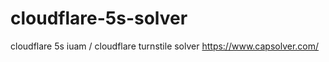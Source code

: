 # cloudflare-5s-solver
 cloudflare 5s iuam / cloudflare turnstile solver  https://www.capsolver.com/
 

 
 
 
 








